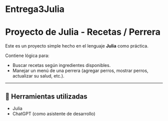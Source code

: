 # Entrega3Julia
# Proyecto de Julia - Recetas / Perrera

Este es un proyecto simple hecho en el lenguaje **Julia** como práctica.

Contiene lógica para:
- Buscar recetas según ingredientes disponibles.
- Manejar un menú de una perrera (agregar perros, mostrar perros, actualizar su salud, etc.).

---

## 🧠 Herramientas utilizadas

- Julia
- ChatGPT (como asistente de desarrollo)
